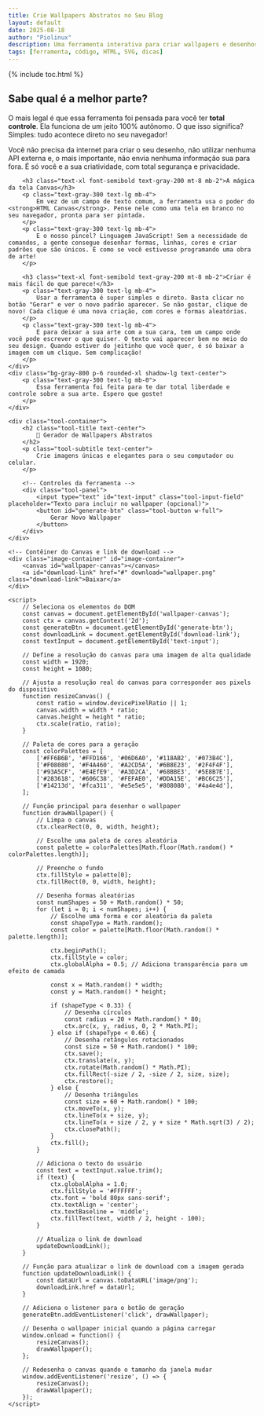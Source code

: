 ```yaml
---
title: Crie Wallpapers Abstratos no Seu Blog 
layout: default
date: 2025-08-18
author: "Piolinux"
description: Uma ferramenta interativa para criar wallpapers e desenhos personalizados diretamente no seu navegador, sem precisar de serviços externos.
tags: [ferramenta, código, HTML, SVG, dicas]
---
```




{% include toc.html %}



<section class="post-content">

<section class="post-content p-6 md:p-12">
    <div class="bg-gray-800 p-6 rounded-xl shadow-lg mb-8">
        <h2 class="text-2xl font-bold text-gray-100 mt-6 mb-4">Sabe qual é a melhor parte?</h2>
        <p class="text-gray-300 text-lg mb-4">
            O mais legal é que essa ferramenta foi pensada para você ter <strong>total controle</strong>. Ela funciona de um jeito 100% autônomo. O que isso significa? Simples: tudo acontece direto no seu navegador!
        </p>
        <p class="text-gray-300 text-lg mb-4">
            Você não precisa da internet para criar o seu desenho, não utilizar nenhuma API externa e, o mais importante, não envia nenhuma informação sua para fora. É só você e a sua criatividade, com total segurança e privacidade.
        </p>
        
        <h3 class="text-xl font-semibold text-gray-200 mt-8 mb-2">A mágica da tela Canvas</h3>
        <p class="text-gray-300 text-lg mb-4">
            Em vez de um campo de texto comum, a ferramenta usa o poder do <strong>HTML Canvas</strong>. Pense nele como uma tela em branco no seu navegador, pronta para ser pintada.
        </p>
        <p class="text-gray-300 text-lg mb-4">
            E o nosso pincel? Linguagem JavaScript! Sem a necessidade de comandos, a gente consegue desenhar formas, linhas, cores e criar padrões que são únicos. É como se você estivesse programando uma obra de arte!
        </p>

        <h3 class="text-xl font-semibold text-gray-200 mt-8 mb-2">Criar é mais fácil do que parece!</h3>
        <p class="text-gray-300 text-lg mb-4">
            Usar a ferramenta é super simples e direto. Basta clicar no botão "Gerar" e ver o novo padrão aparecer. Se não gostar, clique de novo! Cada clique é uma nova criação, com cores e formas aleatórias.
        </p>
        <p class="text-gray-300 text-lg mb-4">
            E para deixar a sua arte com a sua cara, tem um campo onde você pode escrever o que quiser. O texto vai aparecer bem no meio do seu design. Quando estiver do jeitinho que você quer, é só baixar a imagem com um clique. Sem complicação!
        </p>
    </div>
    <div class="bg-gray-800 p-6 rounded-xl shadow-lg text-center">
        <p class="text-gray-300 text-lg mb-0">
            Essa ferramenta foi feita para te dar total liberdade e controle sobre a sua arte. Espero que goste!
        </p>
    </div>
</section>



<style>

        /* Estilos CSS da ferramenta, completamente independentes de qualquer documento externo. */
        .tool-container {
            font-family: 'Inter', sans-serif;
            background-color: #1e293b;
            color: #e2e8f0;
            padding: 2rem;
            border-radius: 1rem;
            box-shadow: 0 10px 15px -3px rgba(0, 0, 0, 0.1), 0 4px 6px -2px rgba(0, 0, 0, 0.05);
            max-width: 672px;
            margin: auto;
        }

        .tool-title {
            font-size: 2.25rem;
            line-height: 2.5rem;
            font-weight: bold;
            margin-bottom: 1rem;
            background-image: linear-gradient(to right, #60a5fa, #a855f7);
            -webkit-background-clip: text;
            -webkit-text-fill-color: transparent;
        }

        .tool-subtitle {
            font-size: 1.125rem;
            margin-bottom: 2rem;
            color: #94a3b8;
        }

        .tool-panel {
            background-color: #334155;
            padding: 1.5rem;
            border-radius: 1rem;
            box-shadow: 0 4px 6px rgba(0, 0, 0, 0.1);
            margin-bottom: 2rem;
        }
        
        .tool-input-field {
            width: 100%;
            padding: 1rem;
            font-size: 1rem;
            background-color: #475569;
            color: #e2e8f0;
            border-radius: 0.5rem;
            border: 1px solid #64748b;
            outline: none;
            transition: all 0.3s;
            resize: none;
        }

        .tool-button {
            padding: 0.75rem 1.5rem;
            font-size: 1rem;
            font-weight: 600;
            color: white;
            border-radius: 0.75rem;
            box-shadow: 0 4px 6px rgba(0, 0, 0, 0.1);
            transition: background-color 0.3s;
            cursor: pointer;
            margin-top: 1rem;
            background-color: #a855f7;
            transition: background-color 0.3s;
        }
        
        .tool-button:hover {
            background-color: #7e22ce;
        }

        .image-container {
            width: 100%;
            max-width: 1024px;
            margin: 1.5rem auto 0 auto; /* Centraliza o contêiner da imagem */
            border-radius: 1rem;
            overflow: hidden;
            box-shadow: 0 10px 15px -3px rgba(0, 0, 0, 0.1), 0 4px 6px -2px rgba(0, 0, 0, 0.05);
            position: relative;
        }
        
        canvas {
            background-color: #334155;
            display: block;
            width: 100%;
            height: auto;
        }

        .download-link {
            position: absolute;
            bottom: 1rem;
            right: 1rem;
            background-color: #2563eb;
            color: white;
            padding: 0.5rem 1rem;
            border-radius: 9999px;
            box-shadow: 0 4px 6px rgba(0, 0, 0, 0.1);
            transition: all 0.3s;
            transform: scale(0);
            opacity: 0;
            text-decoration: none;
            cursor: pointer;
        }
        
        .image-container:hover .download-link {
            transform: scale(1);
            opacity: 1;
        }

</style>
<body class="bg-slate-900 text-slate-100 p-8 flex flex-col items-center justify-center min-h-screen">

    <div class="tool-container">
        <h2 class="tool-title text-center">
            🎨 Gerador de Wallpapers Abstratos
        </h2>
        <p class="tool-subtitle text-center">
            Crie imagens únicas e elegantes para o seu computador ou celular.
        </p>

        <!-- Controles da ferramenta -->
        <div class="tool-panel">
            <input type="text" id="text-input" class="tool-input-field" placeholder="Texto para incluir no wallpaper (opcional)">
            <button id="generate-btn" class="tool-button w-full">
                Gerar Novo Wallpaper
            </button>
        </div>
    </div>

    <!-- Contêiner do Canvas e link de download -->
    <div class="image-container" id="image-container">
        <canvas id="wallpaper-canvas"></canvas>
        <a id="download-link" href="#" download="wallpaper.png" class="download-link">Baixar</a>
    </div>

    <script>
        // Seleciona os elementos do DOM
        const canvas = document.getElementById('wallpaper-canvas');
        const ctx = canvas.getContext('2d');
        const generateBtn = document.getElementById('generate-btn');
        const downloadLink = document.getElementById('download-link');
        const textInput = document.getElementById('text-input');
        
        // Define a resolução do canvas para uma imagem de alta qualidade
        const width = 1920;
        const height = 1080;
        
        // Ajusta a resolução real do canvas para corresponder aos pixels do dispositivo
        function resizeCanvas() {
            const ratio = window.devicePixelRatio || 1;
            canvas.width = width * ratio;
            canvas.height = height * ratio;
            ctx.scale(ratio, ratio);
        }
        
        // Paleta de cores para a geração
        const colorPalettes = [
            ['#FF6B6B', '#FFD166', '#06D6A0', '#118AB2', '#073B4C'],
            ['#F08080', '#F4A460', '#A2CD5A', '#6B8E23', '#2F4F4F'],
            ['#93A5CF', '#E4EfE9', '#A3D2CA', '#68BBE3', '#5E8B7E'],
            ['#283618', '#606C38', '#FEFAE0', '#DDA15E', '#BC6C25'],
            ['#14213d', '#fca311', '#e5e5e5', '#808080', '#4a4e4d'],
        ];

        // Função principal para desenhar o wallpaper
        function drawWallpaper() {
            // Limpa o canvas
            ctx.clearRect(0, 0, width, height);

            // Escolhe uma paleta de cores aleatória
            const palette = colorPalettes[Math.floor(Math.random() * colorPalettes.length)];

            // Preenche o fundo
            ctx.fillStyle = palette[0];
            ctx.fillRect(0, 0, width, height);

            // Desenha formas aleatórias
            const numShapes = 50 + Math.random() * 50;
            for (let i = 0; i < numShapes; i++) {
                // Escolhe uma forma e cor aleatória da paleta
                const shapeType = Math.random();
                const color = palette[Math.floor(Math.random() * palette.length)];

                ctx.beginPath();
                ctx.fillStyle = color;
                ctx.globalAlpha = 0.5; // Adiciona transparência para um efeito de camada

                const x = Math.random() * width;
                const y = Math.random() * height;

                if (shapeType < 0.33) {
                    // Desenha círculos
                    const radius = 20 + Math.random() * 80;
                    ctx.arc(x, y, radius, 0, 2 * Math.PI);
                } else if (shapeType < 0.66) {
                    // Desenha retângulos rotacionados
                    const size = 50 + Math.random() * 100;
                    ctx.save();
                    ctx.translate(x, y);
                    ctx.rotate(Math.random() * Math.PI);
                    ctx.fillRect(-size / 2, -size / 2, size, size);
                    ctx.restore();
                } else {
                    // Desenha triângulos
                    const size = 60 + Math.random() * 100;
                    ctx.moveTo(x, y);
                    ctx.lineTo(x + size, y);
                    ctx.lineTo(x + size / 2, y + size * Math.sqrt(3) / 2);
                    ctx.closePath();
                }
                ctx.fill();
            }

            // Adiciona o texto do usuário
            const text = textInput.value.trim();
            if (text) {
                ctx.globalAlpha = 1.0;
                ctx.fillStyle = '#FFFFFF';
                ctx.font = 'bold 80px sans-serif';
                ctx.textAlign = 'center';
                ctx.textBaseline = 'middle';
                ctx.fillText(text, width / 2, height - 100);
            }

            // Atualiza o link de download
            updateDownloadLink();
        }

        // Função para atualizar o link de download com a imagem gerada
        function updateDownloadLink() {
            const dataUrl = canvas.toDataURL('image/png');
            downloadLink.href = dataUrl;
        }

        // Adiciona o listener para o botão de geração
        generateBtn.addEventListener('click', drawWallpaper);
        
        // Desenha o wallpaper inicial quando a página carregar
        window.onload = function() {
            resizeCanvas();
            drawWallpaper();
        };

        // Redesenha o canvas quando o tamanho da janela mudar
        window.addEventListener('resize', () => {
            resizeCanvas();
            drawWallpaper();
        });
    </script>
